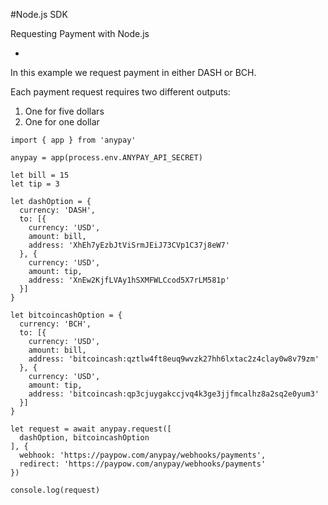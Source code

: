 #Node.js SDK

Requesting Payment with Node.js

-

In this example we request payment in either DASH or BCH. 

Each payment request requires two different outputs:

1. One for five dollars
2. One for one dollar

```
import { app } from 'anypay'

anypay = app(process.env.ANYPAY_API_SECRET)

let bill = 15
let tip = 3

let dashOption = {
  currency: 'DASH',
  to: [{
    currency: 'USD',
    amount: bill,
    address: 'XhEh7yEzbJtViSrmJEiJ73CVp1C37j8eW7'
  }, {
    currency: 'USD',
    amount: tip,
    address: 'XnEw2KjfLVAy1hSXMFWLCcod5X7rLM581p'
  }]
}

let bitcoincashOption = {
  currency: 'BCH',
  to: [{
    currency: 'USD',
    amount: bill,
    address: 'bitcoincash:qztlw4ft8euq9wvzk27hh6lxtac2z4clay0w8v79zm'
  }, {
    currency: 'USD',
    amount: tip,
    address: 'bitcoincash:qp3cjuygakccjvq4k3ge3jjfmcalhz8a2sq2e0yum3'
  }]
}

let request = await anypay.request([
  dashOption, bitcoincashOption
], {
  webhook: 'https://paypow.com/anypay/webhooks/payments',
  redirect: 'https://paypow.com/anypay/webhooks/payments'
})

console.log(request)
```